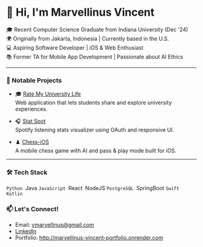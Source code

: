 # 👋 Hi, I'm Marvellinus Vincent

🎓 Recent Computer Science Graduate from Indiana University (Dec '24)  
🌍 Originally from Jakarta, Indonesia | Currently based in the U.S.  
💻 Aspiring Software Developer | iOS & Web Enthusiast  
📚 Former TA for Mobile App Development | Passionate about AI Ethics

---

### 💼 Notable Projects
- 🎓 [Rate My University Life](https://github.com/marvellinus/rate-my-university-life)  
  Web application that lets students share and explore university experiences.

- 🎧 [Stat Spot](https://github.com/marvellinus/stat-spot)  
  Spotify listening stats visualizer using OAuth and responsive UI.

- ♟️ [Chess-iOS](https://github.com/marvellinus/chess-ios)  
  A mobile chess game with AI and pass & play mode built for iOS.
  
---

### 🛠 Tech Stack
`Python `Java `JavaScript `React` `NodeJS `PostgreSQL `SpringBoot `Swift` `Kotlin` 

### 📫 Let's Connect!
- Email: vmarvellinus@gmail.com  
- [LinkedIn](https://www.linkedin.com/in/marvellinusvincent/)  
- Portfolio: http://marvellinus-vincent-portfolio.onrender.com
